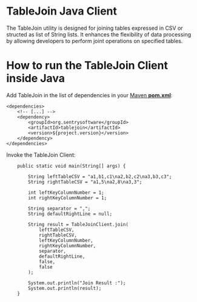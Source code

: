 # TableJoin Java Client
The TableJoin utility is designed for joining tables expressed in CSV or structed as list of String lists. 
It enhances the flexibility of data processing by allowing developers to perform joint operations on specified tables.

# How to run the TableJoin Client inside Java

Add TableJoin in the list of dependencies in your [Maven **pom.xml**](https://maven.apache.org/pom.ht):

```
<dependencies>
	<!-- [...] -->
	<dependency>
		<groupId>org.sentrysoftware</groupId>
		<artifactId>tablejoin</artifactId>
		<version>${project.version}</version>
	</dependency>
</dependencies>
```

Invoke the TableJoin Client:

```
	public static void main(String[] args) {

        String leftTableCSV = "a1,b1,c1\na2,b2,c2\na3,b3,c3";
        String rightTableCSV = "a1,5\na2,8\na3,3";

        int leftKeyColumnNumber = 1;
        int rightKeyColumnNumber = 1;

        String separator = ",";
        String defaultRightLine = null;

        String result = TableJoinClient.join(
			leftTableCSV, 
			rightTableCSV, 
			leftKeyColumnNumber, 
			rightKeyColumnNumber,
            separator, 
			defaultRightLine, 
			false, 
			false
		);

        System.out.println("Join Result :");
        System.out.println(result);
    }
```
